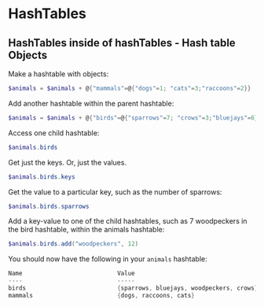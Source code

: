 # HashTables

## HashTables inside of hashTables - Hash table Objects

Make a hashtable with objects:

```powershell
$animals = $animals + @{"mammals"=@{"dogs"=1; "cats"=3;"raccoons"=2}}
```

Add another hashtable within the parent hashtable:

```powershell
$animals = $animals + @{"birds"=@{"sparrows"=7; "crows"=3;"bluejays"=6}}
```

Access one child hashtable:

```powershell
$animals.birds
```

Get just the keys. Or, just the values.

```powershell
$animals.birds.keys
```

Get the value to a particular key, such as the number of sparrows:

```powershell
$animals.birds.sparrows
```

Add a key-value to one of the child hashtables, such as 7 woodpeckers in the bird hashtable, within the animals hashtable:

```powershell
$animals.birds.add("woodpeckers", 12)
```

You should now have the following in your `animals` hashtable:

```powershell
Name                           Value
----                           -----
birds                          {sparrows, bluejays, woodpeckers, crows}
mammals                        {dogs, raccoons, cats}
```
